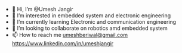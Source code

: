 - 👋 Hi, I’m @Umesh Jangir
- 👀 I’m interested in embedded system and electronic engineering
- 🌱 I’m currently learning Electronic and communication engineering
- 💞️ I’m looking to collaborate on robotics amd embedded system
- 📫 How to reach me umeshberiwal@gmail.com
https://www.linkedin.com/in/umeshjangir

<!---
umeshberiwal/umeshberiwal is a ✨ special ✨ repository because its `README.md` (this file) appears on your GitHub profile.
You can click the Preview link to take a look at your changes.
--->
